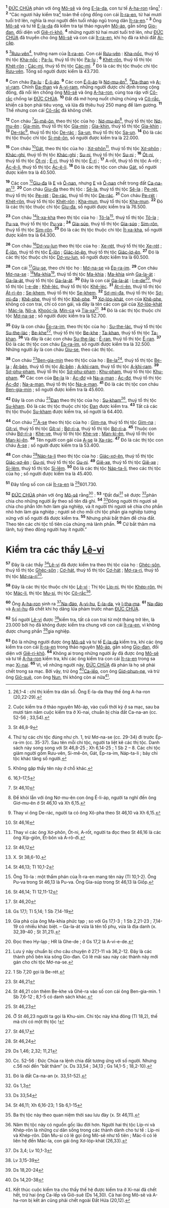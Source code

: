 <sup><b>1</b></sup> [ĐỨC CHÚA]() phán với ông [Mô-sê]() và ông [E-la-da](), con tư tế [A-ha-ron]() rằng[^1] : <sup><b>2</b></sup> “Các ngươi hãy kiểm tra[^2] toàn thể cộng đồng con cái [Ít-ra-en](), từ hai mươi tuổi trở lên, nghĩa là mọi người đến tuổi nhập ngũ trong dân [Ít-ra-en]().” <sup><b>3</b></sup> Ông [Mô-sê]() và tư tế [E-la-da]() đã kiểm tra tại thảo nguyên [Mô-áp](), gần sông [Gio-đan](), đối diện với [Giê-ri-khô](), <sup><b>4</b></sup> những người từ hai mươi tuổi trở lên, như [ĐỨC CHÚA]() đã truyền cho ông [Mô-sê]() và con cái [Ít-ra-en](), khi họ đã ra khỏi đất [Ai-cập]().

<sup><b>5</b></sup> [^1*][Rưu-vên]()[^3], trưởng nam của [Ít-ra-en](). Con cái [Rưu-vên]() : [Kha-nốc](), thuỷ tổ thị tộc [Kha-nốc]() ; [Pa-lu](), thuỷ tổ thị tộc [Pa-lu]() ; <sup><b>6</b></sup> [Khét-rôn](), thuỷ tổ thị tộc [Khét-rôn]() ; [Các-mi](), thuỷ tổ thị tộc [Các-mi](). <sup><b>7</b></sup> Đó là các thị tộc thuộc chi tộc [Rưu-vên](). Tổng số người được kiểm là 43.730.

<sup><b>8</b></sup> Con cháu [Pa-lu]() : [Ê-li-áp](). <sup><b>9</b></sup> Các con [Ê-li-áp]() là [Nơ-mu-ên]()[^4], [^2*][Đa-than]() và [A-vi-ram](). Chính [Đa-than]() và [A-vi-ram](), những người được chỉ định trong cộng đồng, đã nổi lên chống ông [Mô-sê]() và ông [A-ha-ron](), cùng toa rập với [Cô-rắc]() chống lại [ĐỨC CHÚA](). <sup><b>10</b></sup> Đất đã mở họng nuốt chửng chúng và [Cô-rắc](), khiến cả bọn phải tiêu vong, và lửa đã thiêu huỷ 250 mạng để làm gương. <sup><b>11</b></sup> Thế nhưng con cái [Cô-rắc]() đã không chết.

<sup><b>12</b></sup> Con cháu [^3*][Si-mê-ôn](), theo thị tộc của họ : [Nơ-mu-ên]()[^5], thuỷ tổ thị tộc [Nơ-mu-ên]() ; [Gia-min](), thuỷ tổ thị tộc [Gia-min]() ; [Gia-khin](), thuỷ tổ thị tộc [Gia-khin]() ; <sup><b>13</b></sup> [De-rác]()[^6], thuỷ tổ thị tộc [De-rác]() ; [Sa-un](), thuỷ tổ thị tộc [Sa-un](). <sup><b>14</b></sup> Đó là các thị tộc thuộc chi tộc [Si-mê-ôn](), số người được kiểm tra là 22.000.

<sup><b>15</b></sup> Con cháu [^4*][Gát](), theo thị tộc của họ : [Xơ-phôn]()[^7], thuỷ tổ thị tộc [Xơ-phôn]() ; [Khác-ghi](), thuỷ tổ thị tộc [Khác-ghi]() ; [Su-ni](), thuỷ tổ thị tộc [Su-ni]() ; <sup><b>16</b></sup> [Ót-ni](), thuỷ tổ thị tộc [Ót-ni]() ; [Ê-ri](), thuỷ tổ thị tộc [Ê-ri]() ; <sup><b>17</b></sup> A-rốt, thuỷ tổ thị tộc A-rốt ; [Ác-ê-li](), thuỷ tổ thị tộc [Ác-ê-li](). <sup><b>18</b></sup> Đó là các thị tộc con cháu [Gát](), số người được kiểm tra là 40.500.

<sup><b>19</b></sup> Các con [^5*][Giu-đa]() là [E]() và [Ô-nan](), nhưng [E]() và [Ô-nan]() chết trong đất [Ca-na-an]()[^8]. <sup><b>20</b></sup> Con cháu [Giu-đa]() theo thị tộc : [Sê-la](), thuỷ tổ thị tộc [Sê-la]() ; [Pe-rét](), thuỷ tổ thị tộc [Pe-rét]() ; [De-rác](), thuỷ tổ thị tộc [De-rác](). <sup><b>21</b></sup> Con cháu [Pe-rét]() : [Khét-rôn](), thuỷ tổ thị tộc [Khét-rôn]() ; [Kha-mun](), thuỷ tổ thị tộc [Kha-mun](). <sup><b>22</b></sup> Đó là các thị tộc thuộc chi tộc [Giu-đa](), số người được kiểm tra là 76.500.

<sup><b>23</b></sup> Con cháu [^6*][Ít-xa-kha]() theo thị tộc của họ : [Tô-la]()[^9], thuỷ tổ thị tộc [Tô-la]() ; [Pu-va](), thuỷ tổ thị tộc [Pu-va]() ; <sup><b>24</b></sup> [Gia-súp](), thuỷ tổ thị tộc [Gia-súp]() ; [Sim-rôn](), thuỷ tổ thị tộc [Sim-rôn](). <sup><b>25</b></sup> Đó là các thị tộc thuộc chi tộc [Ít-xa-kha](), số người được kiểm tra là 64.300.

<sup><b>26</b></sup> Con cháu [^7*][Dơ-vu-lun]() theo thị tộc của họ : [Xe-rét](), thuỷ tổ thị tộc [Xe-rét]() ; [Ê-lôn](), thuỷ tổ thị tộc [Ê-lôn]() ; [Giác-lơ-ên](), thuỷ tổ thị tộc [Giác-lơ-ên](). <sup><b>27</b></sup> Đó là các thị tộc thuộc chi tộc [Dơ-vu-lun](), số người được kiểm tra là 60.500.

<sup><b>28</b></sup> Con cái [^8*][Giu-se](), theo chi tộc họ : [Mơ-na-se]() và [Ép-ra-im](). <sup><b>29</b></sup> Con cháu [Mơ-na-se]() : [^9*][Ma-khia]()[^10], thuỷ tổ thị tộc [Ma-khia]() ; [Ma-khia]() sinh [Ga-la-át]() : [Ga-la-át](), thuỷ tổ thị tộc [Ga-la-át](). <sup><b>30</b></sup> Đây là con cái [Ga-la-át]() : [I-e-de]()[^11], thuỷ tổ thị tộc [I-e-de]() ; [Khê-léc](), thuỷ tổ thị tộc [Khê-léc](). <sup><b>31</b></sup> [Át-ri-ên](), thuỷ tổ thị tộc [Át-ri-ên]() ; [Se-khem](), thuỷ tổ thị tộc [Se-khem](). <sup><b>32</b></sup> [Sơ-mi-đa](), thuỷ tổ thị tộc [Sơ-mi-đa]() ; [Khê-phe](), thuỷ tổ thị tộc [Khê-phe](). <sup><b>33</b></sup> [Xơ-lóp-khát](), con của [Khê-phe](), không có con trai, chỉ có con gái, và đây là tên các con gái của [Xơ-lóp-khát]() : [Mác-la](), [Nô-a](), [Khoóc-la](), [Min-ca]() và [Tia-xa]()[^12]. <sup><b>34</b></sup> Đó là các thị tộc thuộc chi tộc [Mơ-na-se]() ; số người được kiểm tra là 52.700.

<sup><b>35</b></sup> Đây là con cháu [Ép-ra-im](), theo thị tộc của họ : [Su-the-lác](), thuỷ tổ thị tộc [Su-the-lác]() ; [Be-khe]()[^13], thuỷ tổ thị tộc [Be-khe]() ; [Ta-khan](), thuỷ tổ thị tộc [Ta-khan](). <sup><b>36</b></sup> Và đây là các con cháu [Su-the-lác]() : [Ê-ran](), thuỷ tổ thị tộc [Ê-ran](). <sup><b>37</b></sup> Đó là các thị tộc con cháu [Ép-ra-im](), số người được kiểm tra là 32.500. Những người ấy là con cháu [Giu-se](), theo các thị tộc.

<sup><b>38</b></sup> Con cháu [^10*][Ben-gia-min]() theo thị tộc của họ : [Be-la]()[^14], thuỷ tổ thị tộc [Be-la]() ; [Át-bên](), thuỷ tổ thị tộc [Át-bên]() ; [A-khi-ram](), thuỷ tổ thị tộc [A-khi-ram](). <sup><b>39</b></sup> [Sơ-phu-pham](), thuỷ tổ thị tộc [Sơ-phu-pham]() ; [Khu-pham](), thuỷ tổ thị tộc [Khu-pham](). <sup><b>40</b></sup> Các con của [Be-la]() là : [Ác-đơ]() và [Na-a-man]() ; [Ác-đơ](), thuỷ tổ thị tộc [Ác-đơ]() ; [Na-a-man](), thuỷ tổ thị tộc [Na-a-man](). <sup><b>41</b></sup> Đó là các thị tộc con cháu [Ben-gia-min]() ; số người được kiểm tra là 45.600.

<sup><b>42</b></sup> Đây là con cháu [^11*][Đan]() theo thị tộc của họ : [Su-kham]()[^15], thuỷ tổ thị tộc [Su-kham](). Đó là các thị tộc thuộc chi tộc [Đan]() được kiểm tra. <sup><b>43</b></sup> Tất cả các thị tộc thuộc [Su-kham]() được kiểm tra, số người là 64.400.

<sup><b>44</b></sup> Con cháu [^12*][A-se]() theo thị tộc của họ : [Gim-na](), thuỷ tổ thị tộc [Gim-na]() ; [Gít-vi](), thuỷ tổ thị tộc [Gít-vi]() ; [Bơ-ri-a](), thuỷ tổ thị tộc [Bơ-ri-a](). <sup><b>45</b></sup> Thuộc con cháu [Bơ-ri-a]() : [Khe-ve](), thuỷ tổ thị tộc [Khe-ve]() ; [Man-ki-ên](), thuỷ tổ thị tộc [Man-ki-ên](). <sup><b>46</b></sup> Tên người con gái của [A-se]() là [Xa-rác](). <sup><b>47</b></sup> Đó là các thị tộc con cháu [A-se]() ; số người được kiểm tra là 53.400.

<sup><b>48</b></sup> Con cháu [^13*][Náp-ta-li]() theo thị tộc của họ : [Giác-xơ-ên](), thuỷ tổ thị tộc [Giác-xơ-ên]() ; [Gu-ni](), thuỷ tổ thị tộc [Gu-ni](). <sup><b>49</b></sup> [Giê-xe](), thuỷ tổ thị tộc [Giê-xe]() ; [Si-lêm](), thuỷ tổ thị tộc [Si-lêm](). <sup><b>50</b></sup> Đó là các thị tộc [Náp-ta-li](), theo các thị tộc của họ ; số người được kiểm tra là 45.400.

<sup><b>51</b></sup> Đây tổng số con cái [Ít-ra-en]() là [^14*]601.730.

<sup><b>52</b></sup> [ĐỨC CHÚA]() phán với ông [Mô-sê]() rằng[^16] : <sup><b>53</b></sup> “Đất đai[^17] sẽ được [^15*]phân chia cho những người ấy theo số tên đã ghi. <sup><b>54</b></sup> [^16*]Đông người thì ngươi sẽ chia cho phần lớn hơn làm gia nghiệp, và ít người thì ngươi sẽ chia cho phần nhỏ hơn làm gia nghiệp ; ngươi sẽ cho mỗi chi tộc phần gia nghiệp tương xứng với số người đã được kiểm tra. <sup><b>55</b></sup> Nhưng phải bắt thăm để chia đất. Theo tên các chi tộc tổ tiên của chúng mà lãnh phần. <sup><b>56</b></sup> Cứ bắt thăm mà lãnh, tuỳ theo đông người hay ít người.”


# Kiểm tra các thầy [Lê-vi]()
<sup><b>57</b></sup> Đây là các thầy [^17*][Lê-vi]() đã được kiểm tra theo thị tộc của họ : [Ghéc-sôn](), thuỷ tổ thị tộc [Ghéc-sôn]() ; [Cơ-hát](), thuỷ tổ thị tộc [Cơ-hát]() ; [Mơ-ra-ri](), thuỷ tổ thị tộc [Mơ-ra-ri]()[^18].

<sup><b>58</b></sup> Đây là các thị tộc thuộc chi tộc [Lê-vi]() : Thị tộc [Líp-ni](), thị tộc [Khép-rôn](), thị tộc [Mác-li](), thị tộc [Mu-si](), thị tộc [Cô-rắc]()[^19].

<sup><b>60</b></sup> Ông [A-ha-ron]() sinh ra [^19*][Na-đáp](), [A-vi-hu](), [E-la-da](), và [I-tha-ma](). <sup><b>61</b></sup> [Na-đáp]() và [A-vi-hu]() đã chết khi họ dâng lửa phàm trước nhan [ĐỨC CHÚA]().

<sup><b>62</b></sup> Số người [Lê-vi]() được [^20*]kiểm tra, tất cả con trai từ một tháng trở lên, là 23.000 bởi họ đã không được kiểm tra chung với con cái [Ít-ra-en](), vì không được chung phần [^21*]gia nghiệp.

<sup><b>63</b></sup> Đó là những người được ông [Mô-sê]() và tư tế [E-la-da]() kiểm tra, khi các ông kiểm tra con cái [Ít-ra-en]() trong thảo nguyên [Mô-áp](), gần sông [Gio-đan](), đối diện với [Giê-ri-khô](). <sup><b>64</b></sup> Không ai trong những người ấy đã được ông [Mô-sê]() và tư tế [A-ha-ron]() kiểm tra, khi các ông kiểm tra con cái [Ít-ra-en]() trong sa mạc [Xi-nai](). <sup><b>65</b></sup> Vì, về những người này, [ĐỨC CHÚA]() đã phán là họ sẽ phải chết trong sa mạc. Bởi vậy, trừ ông [^22*][Ca-lếp](), con ông [Giơ-phun-ne](), và trừ ông [Giô-suê](), con ông [Nun](), thì không còn ai nữa[^20].

[^1]: 26,1-4 : chỉ thị kiểm tra dân số. Ông E-la-da thay thế ông A-ha-ron (20,22-29).
[^2]: Cuộc kiểm tra ở thảo nguyên Mô-áp, vào cuối thời kỳ ở sa mạc, sau ba mươi tám năm cuộc kiểm tra ở Xi-nai, chuẩn bị chia đất Ca-na-an (cc. 52-56 ; 33,54).
[^3]: Thứ tự các chi tộc đúng như ch. 1, trừ Mơ-na-se (cc. 29-34) đi trước Ép-ra-im (cc. 35-37). Sau tên mỗi chi tộc, người ta liệt kê các thị tộc. Danh sách này song song với St 46,8-25 ; Xh 6,14-25 ; 1 Sb 2 – 8. Các chi tộc giảm người gồm Rưu-vên, Si-mê-ôn, Gát, Ép-ra-im, Náp-ta-li ; bảy chi tộc khác tăng số người.
[^4]: Không gặp thấy tên này ở chỗ khác.
[^5]: Để khỏi lẫn với ông Nơ-mu-ên con ông Ê-li-áp, người ta nghĩ đến ông Giơ-mu-ên ở St 46,10 và Xh 6,15.
[^6]: Thay vì ông De-rác, người ta có ông Xô-pha theo St 46,10 và Xh 6,15.
[^7]: Thay vì các ông Xơ-phôn, Ót-ni, A-rốt, người ta đọc theo St 46,16 là các ông Xíp-giôn, Ét-bôn và A-rô-đi.
[^8]: X. St 38,6-10.
[^9]: Ông Tô-la : một thẩm phán của Ít-ra-en mang tên này (Tl 10,1-2). Ông Pu-va trong St 46,13 là Pu-va. Ông Gia-súp trong St 46,13 là Giốp.
[^10]: Gia phả của ông Ma-khia phức tạp ; so với Gs 17,1-3 ; 1 Sb 2,21-23 ; 7,14-19 có nhiều khác biệt. – Ga-la-át vừa là tên tổ phụ, vừa là địa danh (x. 32,39-40 ; St 31,21).
[^11]: Đọc theo Hy-lạp ; HR là Ghe-de ; ở Gs 17,2 là A-vi-e-de.
[^12]: Lưu ý này chuẩn bị cho câu chuyện ở 27,1-11 và 36,2-12. Đây là các thành phố bên kia sông Gio-đan. Có lẽ mãi sau này các thành này mới gán cho chi tộc Mơ-na-se.
[^13]: 1 Sb 7,20 gọi là Be-rét.
[^14]: St 46,21 còn thêm Be-khe và Ghê-ra vào số con cái ông Ben-gia-min. 1 Sb 7,6-12 ; 8,1-5 có danh sách khác.
[^15]: Ở St 46,23 người ta gọi là Khu-sim. Chi tộc này khá đông (Tl 18,2), thế mà chỉ có một thị tộc !
[^16]: Cc. 52-56 : Đức Chúa ra lệnh chia đất tương ứng với số người. Nhưng c.56 nói đến “bắt thăm” (x. Ds 33,54 ; 34,13 ; Gs 14,1-5 ; 18,2-10).
[^17]: Đó là đất Ca-na-an (x. 33,51-52).
[^18]: Ba thị tộc này theo quan niệm thời sau lưu đày (x. St 46,11).
[^19]: Năm thị tộc này có nguồn gốc lâu đời hơn. Người hai thị tộc Líp-ni và Khép-rôn là những cư dân sống trong các thành dành cho tư tế : Líp-ni và Khép-rôn. Dân Mu-si có lẽ gọi ông Mô-sê như tổ tiên ; Mác-li có lẽ liên hệ đến Mác-la, con gái ông Xơ-lóp-khát (26,33).
[^20]: Kết thúc cuộc kiểm tra cho thấy thế hệ được kiểm tra ở Xi-nai đã chết hết, trừ hai ông Ca-lếp và Giô-suê (Ds 14,30). Cả hai ông Mô-sê và A-ha-ron bị kết án cũng phải chết ngoài Đất Hứa (20,12).
[^1*]: St 46,8-9
[^2*]: 16,1–17,5
[^3*]: St 46,10
[^4*]: St 46,16
[^5*]: St 46,12
[^6*]: St 46,13; Tl 10,1-2
[^7*]: St 46,14; Tl 12,11-12
[^8*]: St 46,20
[^9*]: Gs 17,1; Tl 5,14; 1 Sb 7,14-19
[^10*]: St 46,21
[^11*]: St 46,23
[^12*]: St 46,17
[^13*]: St 46,24
[^14*]: Ds 1,46; 2,32; 11,21
[^15*]: Gs 1,3
[^16*]: Ds 33,54
[^17*]: St 46,11; Xh 6,16-23; 1 Sb 6,1-15
[^19*]: Ds 3,4; Lv 10,1-3
[^20*]: Lv 3,15-39
[^21*]: Ds 18,20-24
[^22*]: Ds 14,20-38
